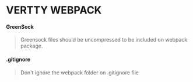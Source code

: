 # VERTTY WEBPACK

#### GreenSock
> Greensock files should be uncompressed to be included on webpack package.


#### .gitignore
> Don't ignore the webpack folder on .gitignore file